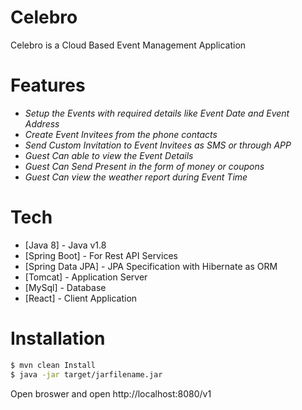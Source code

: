 # Celebro

Celebro is a Cloud Based Event Management Application

# Features

- *Setup the Events with required details like Event Date and Event Address*
- *Create Event Invitees from the phone contacts*
- *Send Custom Invitation to Event Invitees as SMS or through APP*
- *Guest Can able to view the Event Details*
- *Guest Can Send Present in the form of money or coupons*
- *Guest Can view the weather report during Event Time*


# Tech
* [Java 8] - Java v1.8
* [Spring Boot] - For Rest API Services
* [Spring Data JPA] - JPA Specification with Hibernate as ORM
* [Tomcat] - Application Server
* [MySql] - Database
* [React] - Client Application


# Installation

```sh
$ mvn clean Install
$ java -jar target/jarfilename.jar
```
Open broswer and open http://localhost:8080/v1
